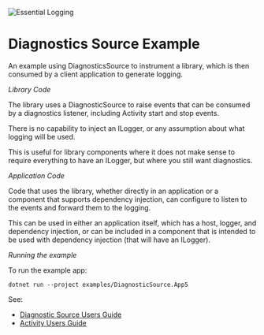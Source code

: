 ![Essential Logging](../../docs/images/diagnostics-logo-64.png)

# Diagnostics Source Example

An example using DiagnosticsSource to instrument a library,
which is then consumed by a client application to generate
logging.

*Library Code*

The library uses a DiagnosticSource to raise events
that can be consumed by a diagnostics listener, including
Activity start and stop events.

There is no capability to inject an ILogger, or any
assumption about what logging will be used.

This is useful for library components where it does not
make sense to require everything to have an ILogger, but
where you still want diagnostics.

*Application Code*

Code that uses the library, whether directly in an application
or a component that supports dependency injection, can 
configure to listen to the events and forward them to
the logging.

This can be used in either an application itself, which has a host,
logger, and dependency injection, or can be included in a 
component that is intended to be used with dependency injection
(that will have an ILogger).

*Running the example*

To run the example app:

```pwsh
dotnet run --project examples/DiagnosticSource.App5
```

See:
* [Diagnostic Source Users Guide](https://github.com/dotnet/runtime/blob/main/src/libraries/System.Diagnostics.DiagnosticSource/src/DiagnosticSourceUsersGuide.md)
* [Activity Users Guide](https://github.com/dotnet/runtime/blob/main/src/libraries/System.Diagnostics.DiagnosticSource/src/ActivityUserGuide.md)

